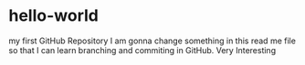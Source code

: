 # hello-world
my first GitHub Repository
I am gonna change something in this read me file so that I can learn branching and commiting in GitHub. Very Interesting

